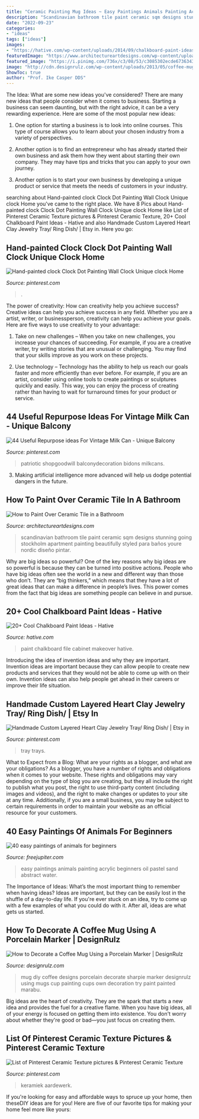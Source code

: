```yaml
---
title: "Ceramic Painting Mug Ideas ~ Easy Paintings Animals Painting Acrylic Beginners Oil Pastel Sand Abstract Water"
description: "Scandinavian bathroom tile paint ceramic sqm designs stunning going stockholm apartment painting beautifully styled para baños youre nordic diseño pintar"
date: "2022-09-23"
categories:
- "ideas"
tags: ["ideas"]
images:
- "https://hative.com/wp-content/uploads/2014/09/chalkboard-paint-ideas/8-chalkboard-paint-file-cabinet-makeover.jpg"
featuredImage: "https://www.architectureartdesigns.com/wp-content/uploads/2016/10/15-Stunning-Scandinavian-Bathroom-Designs-Youre-Going-To-Like-6-630x945.jpg"
featured_image: "https://i.pinimg.com/736x/c3/08/53/c3085302ecde6736343d7f76e6fec388.jpg"
image: "http://cdn.designrulz.com/wp-content/uploads/2013/05/coffee-mug-designrulz-15.jpg"
ShowToc: true
author: "Prof. Ike Casper DDS"
---
```



The Idea: What are some new ideas you've considered?
There are many new ideas that people consider when it comes to business. Starting a business can seem daunting, but with the right advice, it can be a very rewarding experience. Here are some of the most popular new ideas:
1. One option for starting a business is to look into online courses. This type of course allows you to learn about your chosen industry from a variety of perspectives.

2. Another option is to find an entrepreneur who has already started their own business and ask them how they went about starting their own company. They may have tips and tricks that you can apply to your own journey.

3. Another option is to start your own business by developing a unique product or service that meets the needs of customers in your industry.

	

		
searching about Hand-painted clock Clock Dot Painting Wall Clock Unique clock Home you've came to the right place. We have 8 Pics about Hand-painted clock Clock Dot Painting Wall Clock Unique clock Home like List of Pinterest Ceramic Texture pictures &amp; Pinterest Ceramic Texture, 20+ Cool Chalkboard Paint Ideas - Hative and also Handmade Custom Layered Heart Clay Jewelry Tray/ Ring Dish/ | Etsy in. Here you go:
		
    
## Hand-painted Clock Clock Dot Painting Wall Clock Unique Clock Home

<img loading=lazy src="https://i.pinimg.com/736x/37/53/25/3753252d9308cb6676521fc032433a9e.jpg" onerror="this.onerror=null;this.src='https://tse1.mm.bing.net/th?id=OIP.JyAv-W8T1CT2VBucHFpgVwHaJ4&amp;pid=15.1';" alt="Hand-painted clock Clock Dot Painting Wall Clock Unique clock Home">

_Source: pinterest.com_

>. 

	

The power of creativity: How can creativity help you achieve success?
Creative ideas can help you achieve success in any field. Whether you are a artist, writer, or businessperson, creativity can help you achieve your goals. Here are five ways to use creativity to your advantage: 
1. Take on new challenges – When you take on new challenges, you increase your chances of succeeding. For example, if you are a creative writer, try writing stories that are unusual or challenging. You may find that your skills improve as you work on these projects. 

2. Use technology – Technology has the ability to help us reach our goals faster and more efficiently than ever before. For example, if you are an artist, consider using online tools to create paintings or sculptures quickly and easily. This way, you can enjoy the process of creating rather than having to wait for turnaround times for your product or service. 


    
## 44 Useful Repurpose Ideas For Vintage Milk Can - Unique Balcony

<img loading=lazy src="https://i.pinimg.com/736x/c3/08/53/c3085302ecde6736343d7f76e6fec388.jpg" onerror="this.onerror=null;this.src='https://tse2.mm.bing.net/th?id=OIP.k0IqXZyTJZAeANNowNRtIgHaLx&amp;pid=15.1';" alt="44 Useful Repurpose ideas For Vintage Milk Can - Unique Balcony">

_Source: pinterest.com_

>patriotic shopgoodwill balconydecoration bidons milkcans. 

	

3. Making artificial intelligence more advanced will help us dodge potential dangers in the future.

    
## How To Paint Over Ceramic Tile In A Bathroom

<img loading=lazy src="https://www.architectureartdesigns.com/wp-content/uploads/2016/10/15-Stunning-Scandinavian-Bathroom-Designs-Youre-Going-To-Like-6-630x945.jpg" onerror="this.onerror=null;this.src='https://tse1.mm.bing.net/th?id=OIP.vYzeZuZcDxd7FRbJCKiTPQHaLH&amp;pid=15.1';" alt="How to Paint Over Ceramic Tile in a Bathroom">

_Source: architectureartdesigns.com_

>scandinavian bathroom tile paint ceramic sqm designs stunning going stockholm apartment painting beautifully styled para baños youre nordic diseño pintar. 

	

Why are big ideas so powerful?
One of the key reasons why big ideas are so powerful is because they can be turned into positive actions. People who have big ideas often see the world in a new and different way than those who don’t. They are “big thinkers,” which means that they have a lot of great ideas that can make a difference in people’s lives. This power comes from the fact that big ideas are something people can believe in and pursue.

    
## 20+ Cool Chalkboard Paint Ideas - Hative

<img loading=lazy src="https://hative.com/wp-content/uploads/2014/09/chalkboard-paint-ideas/8-chalkboard-paint-file-cabinet-makeover.jpg" onerror="this.onerror=null;this.src='https://tse4.mm.bing.net/th?id=OIP.fMvmK_GckL1OUzKOl_SKSAHaLx&amp;pid=15.1';" alt="20+ Cool Chalkboard Paint Ideas - Hative">

_Source: hative.com_

>paint chalkboard file cabinet makeover hative. 

	

Introducing the idea of invention ideas and why they are important.
Invention ideas are important because they can allow people to create new products and services that they would not be able to come up with on their own. Invention ideas can also help people get ahead in their careers or improve their life situation.

    
## Handmade Custom Layered Heart Clay Jewelry Tray/ Ring Dish/ | Etsy In

<img loading=lazy src="https://i.pinimg.com/736x/98/59/8f/98598f4c65357414f3863dc40a48e7c2.jpg" onerror="this.onerror=null;this.src='https://tse3.mm.bing.net/th?id=OIP._7cNWxu65jGMNEEdkv-V7QHaHW&amp;pid=15.1';" alt="Handmade Custom Layered Heart Clay Jewelry Tray/ Ring Dish/ | Etsy in">

_Source: pinterest.com_

>tray trays. 

	

What to Expect from a Blog: What are your rights as a blogger, and what are your obligations?
As a blogger, you have a number of rights and obligations when it comes to your website. These rights and obligations may vary depending on the type of blog you are creating, but they all include the right to publish what you post, the right to use third-party content (including images and videos), and the right to make changes or updates to your site at any time. Additionally, if you are a small business, you may be subject to certain requirements in order to maintain your website as an official resource for your customers.

    
## 40 Easy Paintings Of Animals For Beginners

<img loading=lazy src="http://www.freejupiter.com/wp-content/uploads/2017/03/easy-paintings-of-animals22.jpg" onerror="this.onerror=null;this.src='https://tse2.mm.bing.net/th?id=OIP.CX69boNR-oesObGbTW95lQHaKZ&amp;pid=15.1';" alt="40 easy paintings of animals for beginners">

_Source: freejupiter.com_

>easy paintings animals painting acrylic beginners oil pastel sand abstract water. 

	

The Importance of Ideas: What’s the most important thing to remember when having ideas?
Ideas are important, but they can be easily lost in the shuffle of a day-to-day life. If you're ever stuck on an idea, try to come up with a few examples of what you could do with it. After all, ideas are what gets us started.

    
## How To Decorate A Coffee Mug Using A Porcelain Marker | DesignRulz

<img loading=lazy src="http://cdn.designrulz.com/wp-content/uploads/2013/05/coffee-mug-designrulz-15.jpg" onerror="this.onerror=null;this.src='https://tse1.mm.bing.net/th?id=OIP.qlpUFtQqLsOJCf_MPjTPRAHaFR&amp;pid=15.1';" alt="How to Decorate a Coffee Mug Using a Porcelain Marker | DesignRulz">

_Source: designrulz.com_

>mug diy coffee designs porcelain decorate sharpie marker designrulz using mugs cup painting cups own decoration try paint painted marabu. 

	

Big ideas are the heart of creativity. They are the spark that starts a new idea and provides the fuel for a creative flame. When you have big ideas, all of your energy is focused on getting them into existence. You don't worry about whether they're good or bad—you just focus on creating them.

    
## List Of Pinterest Ceramic Texture Pictures &amp; Pinterest Ceramic Texture

<img loading=lazy src="https://i.pinimg.com/736x/6e/7c/3a/6e7c3aa96066121c22674edd01598f7b.jpg" onerror="this.onerror=null;this.src='https://tse1.mm.bing.net/th?id=OIP.n7dFISF5CXaQm6Toh_hnFgHaJ4&amp;pid=15.1';" alt="List of Pinterest Ceramic Texture pictures &amp; Pinterest Ceramic Texture">

_Source: pinterest.com_

>keramiek aardewerk. 

	

If you're looking for easy and affordable ways to spruce up your home, then theseDIY ideas are for you! Here are five of our favorite tips for making your home feel more like yours: 

